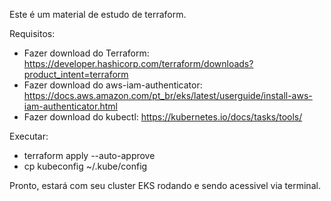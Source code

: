 Este é um material de estudo de terraform.

Requisitos:
- Fazer download do Terraform: https://developer.hashicorp.com/terraform/downloads?product_intent=terraform
- Fazer download do aws-iam-authenticator: https://docs.aws.amazon.com/pt_br/eks/latest/userguide/install-aws-iam-authenticator.html
- Fazer download do kubectl: https://kubernetes.io/docs/tasks/tools/

Executar:
- terraform apply --auto-approve
- cp kubeconfig ~/.kube/config

Pronto, estará com seu cluster EKS rodando e sendo acessivel via terminal.